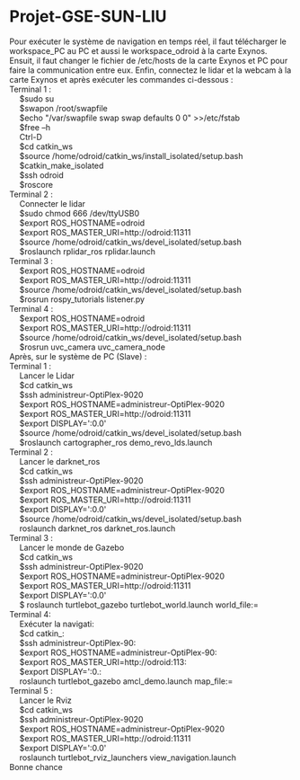 # Projet-GSE-SUN-LIU
Pour exécuter le système de navigation en temps réel, il faut télécharger le workspace_PC au PC et aussi le workspace_odroid à la carte Exynos.
Ensuit, il faut changer le fichier de /etc/hosts de la carte Exynos et PC pour faire la communication entre eux.
Enfin, connectez le lidar et la webcam à la carte Exynos et après exécuter les commandes ci-dessous :  
Terminal 1 :  
&emsp; $sudo su  
&emsp; $swapon /root/swapfile  
&emsp; $echo "/var/swapfile swap swap defaults 0 0" >>/etc/fstab  
&emsp; $free –h  
&emsp; Ctrl-D  
&emsp; $cd catkin_ws  
&emsp; $source /home/odroid/catkin_ws/install_isolated/setup.bash  
&emsp; $catkin_make_isolated  
&emsp; $ssh odroid  
&emsp; $roscore  
Terminal 2 :  
&emsp; Connecter le lidar  
&emsp; $sudo chmod 666 /dev/ttyUSB0  
&emsp; $export ROS_HOSTNAME=odroid  
&emsp; $export ROS_MASTER_URI=http://odroid:11311  
&emsp; $source /home/odroid/catkin_ws/devel_isolated/setup.bash  
&emsp; $roslaunch rplidar_ros rplidar.launch  
Terminal 3 :  
&emsp; $export ROS_HOSTNAME=odroid  
&emsp; $export ROS_MASTER_URI=http://odroid:11311  
&emsp; $source /home/odroid/catkin_ws/devel_isolated/setup.bash  
&emsp; $rosrun rospy_tutorials listener.py  
Terminal 4 :  
&emsp; $export ROS_HOSTNAME=odroid  
&emsp; $export ROS_MASTER_URI=http://odroid:11311  
&emsp; $source /home/odroid/catkin_ws/devel_isolated/setup.bash  
&emsp; $rosrun uvc_camera uvc_camera_node  
Après, sur le système de PC (Slave) :    
Terminal 1 :  
&emsp; Lancer le Lidar  
&emsp; $cd catkin_ws  
&emsp; $ssh administreur-OptiPlex-9020  
&emsp; $export ROS_HOSTNAME=administreur-OptiPlex-9020  
&emsp; $export ROS_MASTER_URI=http://odroid:11311  
&emsp; $export DISPLAY=':0.0'  
&emsp; $source /home/odroid/catkin_ws/devel_isolated/setup.bash  
&emsp; $roslaunch cartographer_ros demo_revo_lds.launch  
Terminal 2 :  
&emsp; Lancer le darknet_ros  
&emsp; $cd catkin_ws  
&emsp; $ssh administreur-OptiPlex-9020  
&emsp; $export ROS_HOSTNAME=administreur-OptiPlex-9020  
&emsp; $export ROS_MASTER_URI=http://odroid:11311  
&emsp; $export DISPLAY=':0.0'  
&emsp; $source /home/odroid/catkin_ws/devel_isolated/setup.bash  
&emsp; roslaunch darknet_ros darknet_ros.launch  
Terminal 3 :  
&emsp; Lancer le monde de Gazebo  
&emsp; $cd catkin_ws  
&emsp; $ssh administreur-OptiPlex-9020  
&emsp; $export ROS_HOSTNAME=administreur-OptiPlex-9020  
&emsp; $export ROS_MASTER_URI=http://odroid:11311  
&emsp; $export DISPLAY=':0.0'  
&emsp; $ roslaunch turtlebot_gazebo turtlebot_world.launch world_file:=<full path to the world file>  
Terminal 4:  
&emsp; Exécuter la navigati:  
&emsp; $cd catkin_:  
&emsp; $ssh administreur-OptiPlex-90:  
&emsp; $export ROS_HOSTNAME=administreur-OptiPlex-90:  
&emsp; $export ROS_MASTER_URI=http://odroid:113:  
&emsp; $export DISPLAY=':0.:  
&emsp; roslaunch turtlebot_gazebo amcl_demo.launch map_file:=<full path to map yaml file>  
Terminal 5 :  
&emsp; Lancer le Rviz  
&emsp; $cd catkin_ws  
&emsp; $ssh administreur-OptiPlex-9020  
&emsp; $export ROS_HOSTNAME=administreur-OptiPlex-9020  
&emsp; $export ROS_MASTER_URI=http://odroid:11311  
&emsp; $export DISPLAY=':0.0'  
&emsp; roslaunch turtlebot_rviz_launchers view_navigation.launch  
Bonne chance
